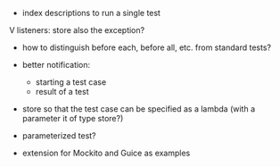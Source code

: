 - index descriptions to run a single test

V listeners: store also the exception?
- how to distinguish before each, before all, etc. from standard
tests?

- better notification:
	- starting a test case
	- result of a test

- store so that the test case can be specified as a lambda
(with a parameter it of type store?)

- parameterized test?

- extension for Mockito and Guice as examples
